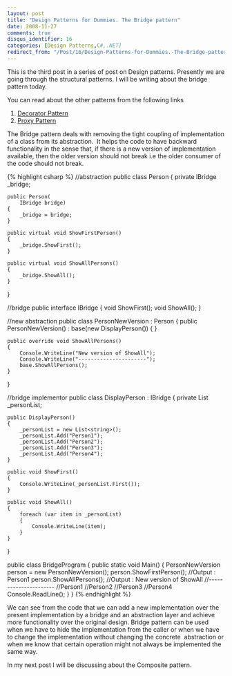 ```yaml
---
layout: post
title: "Design Patterns for Dummies. The Bridge pattern"
date: 2008-11-27
comments: true
disqus_identifier: 16
categories: [Design Patterns,C#,.NET]
redirect_from: "/Post/16/Design-Patterns-for-Dummies.-The-Bridge-pattern.aspx/"
---
```

This is the third post in a series of post on Design patterns. Presently
we are going through the structural patterns. I will be writing about
the bridge pattern today.
<!--more-->
You can read about the other patterns from the following links

1.  [Decorator
    Pattern](/2008/11/17/Design-Patterns-for-Dummies.-The-Decorator-Pattern/)
2.  [Proxy
    Pattern](/2008/11/24/Design-Patterns-for-Dummies.-The-Proxy-Pattern/)

The Bridge pattern deals with removing the tight coupling of
implementation of a class from its abstraction.  It helps the code to
have backward functionality in the sense that, if there is a new version
of implementation available, then the older version should not break i.e
the older consumer of the code should not break.

{% highlight csharp %}
//abstraction
public class Person
{
    private IBridge _bridge;

    public Person(
        IBridge bridge)
    {
        _bridge = bridge;
    }

    public virtual void ShowFirstPerson()
    {
        _bridge.ShowFirst();
    }

    public virtual void ShowAllPersons()
    {
        _bridge.ShowAll();
    }
}

//bridge
public interface IBridge
{
    void ShowFirst();
    void ShowAll();
}

//new abstraction
public class PersonNewVersion : Person
{
    public PersonNewVersion() : base(new DisplayPerson())
    {
    }

    public override void ShowAllPersons()
    {
        Console.WriteLine("New version of ShowAll");
        Console.WriteLine("----------------------");
        base.ShowAllPersons();
    }
}


//bridge implementor
public class DisplayPerson : IBridge
{
    private List<string> _personList;

    public DisplayPerson()
    {
        _personList = new List<string>();
        _personList.Add("Person1");
        _personList.Add("Person2");
        _personList.Add("Person3");
        _personList.Add("Person4");
    }

    public void ShowFirst()
    {
        Console.WriteLine(_personList.First());
    }

    public void ShowAll()
    {
        foreach (var item in _personList)
        {
            Console.WriteLine(item);
        }
    }
}

public class BridgeProgram
{
    public static void Main()
    {
        PersonNewVersion person = new PersonNewVersion();
        person.ShowFirstPerson(); //Output : Person1
        person.ShowAllPersons(); 
        //Output : New version of ShowAll
        //----------------------
        //Person1
        //Person2
        //Person3
        //Person4
        Console.ReadLine();
    }
}
{% endhighlight %}

We can see from the code that we can add a new implementation over the
present implementation by a bridge and an abstraction layer and achieve
more functionality over the original design. Bridge pattern can be used
when we have to hide the implementation from the caller or when we have
to change the implementation without changing the concrete  abstraction
or when we know that certain operation might not always be implemented
the same way.

In my next post I will be discussing about the Composite pattern.

